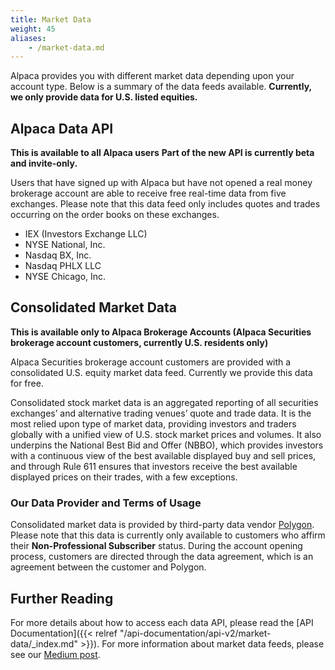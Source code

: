 ```yaml
---
title: Market Data
weight: 45
aliases:
    - /market-data.md
---
```


Alpaca provides you with different market data depending upon your account type. Below is a summary of the data feeds
available. **Currently, we only provide data for U.S. listed equities.**

## Alpaca Data API
**This is available to all Alpaca users**
**Part of the new API is currently beta and invite-only.**

Users that have signed up with Alpaca but have not opened a real money brokerage account are able to receive free
real-time data from five exchanges. Please note that this data feed only includes quotes and trades
occurring on the order books on these exchanges.

- IEX (Investors Exchange LLC)
- NYSE National, Inc.
- Nasdaq BX, Inc.
- Nasdaq PHLX LLC
- NYSE Chicago, Inc.

## Consolidated Market Data
**This is available only to Alpaca Brokerage Accounts (Alpaca Securities brokerage account customers,
currently U.S. residents only)**

Alpaca Securities brokerage account customers are provided with a consolidated U.S. equity market data feed.
Currently we provide this data for free.

Consolidated stock market data is an aggregated reporting of all securities exchanges’ and alternative trading venues’
quote and trade data. It is the most relied upon type of market data, providing investors and traders globally with a
unified view of U.S. stock market prices and volumes. It also underpins the National Best Bid and Offer (NBBO), which
provides investors with a continuous view of the best available displayed buy and sell prices, and through Rule 611
ensures that investors receive the best available displayed prices on their trades, with a few exceptions.

### Our Data Provider and Terms of Usage

Consolidated market data is provided by third-party data vendor [Polygon](https://polygon.io/). Please note that this
data is currently only available to customers who affirm their **Non-Professional Subscriber** status. During the
account opening process, customers are directed through the data agreement, which is an agreement between the customer
and Polygon.

## Further Reading

For more details about how to access each data API, please read the [API Documentation]({{< relref "/api-documentation/api-v2/market-data/_index.md" >}}).
For more information about market data feeds, please see our [Medium post](https://medium.com/automation-generation/exploring-the-differences-between-u-s-stock-market-data-feeds-3da26946cbd6).
